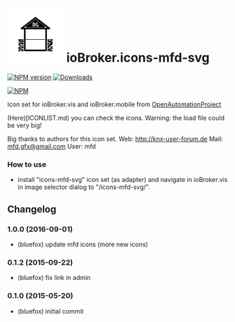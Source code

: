 ![Logo](admin/icons-mfd-svg.png)
ioBroker.icons-mfd-svg
=================

[![NPM version](http://img.shields.io/npm/v/iobroker.icons-mfd-svg.svg)](https://www.npmjs.com/package/iobroker.icons-mfd-svg)
[![Downloads](https://img.shields.io/npm/dm/iobroker.icons-mfd-svg.svg)](https://www.npmjs.com/package/iobroker.icons-mfd-svg)

[![NPM](https://nodei.co/npm/iobroker.icons-mfd-svg.png?downloads=true)](https://nodei.co/npm/iobroker.icons-mfd-svg/)

Icon set for ioBroker.vis and ioBroker.mobile from [OpenAutomationProject](https://github.com/OpenAutomationProject/knx-uf-iconset)

(Here)[ICONLIST.md) you can check the icons. Warning: the load file could be very big!

Big thanks to authors for this icon set.
Web:  http://knx-user-forum.de
Mail: mfd.gfx@gmail.com
User: mfd

### How to use
- install "icons-mfd-svg" icon set (as adapter) and navigate in ioBroker.vis in image selector dialog to "/icons-mfd-svg/".

## Changelog
### 1.0.0 (2016-09-01)
* (bluefox) update mfd icons (more new icons)

### 0.1.2 (2015-09-22)
* (bluefox) fix link in admin

### 0.1.0 (2015-05-20)
* (bluefox) initial commit


